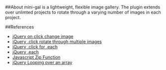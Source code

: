 ##About
mini-gal is a lightweight, flexible image gallery.  The plugin extends over unlimted projects to rotate through a varying number of images in each project.  

##References
* [jQuery on click change image](http://stackoverflow.com/questions/1115858/jquery-switching-between-several-images-on-click)
* [jQuery .click rotate through multiple images](http://stackoverflow.com/questions/12073908/rotate-images-onclick-with-jquery-swap-change-image-with-click)
* [jQuery .click for .each](http://forum.jquery.com/topic/binding-click-event-in-a-loop)
* [jQuery .each](http://api.jquery.com/each/)
* [Javascript Zip Function](http://stackoverflow.com/questions/5258086/combaining-two-array-into-single-multi-dimensional-array-in-javascript)
* [jQuery Looping over an array](http://stackoverflow.com/questions/3943494/how-to-loop-through-array-in-jquery)
